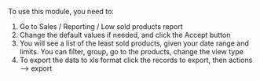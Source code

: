 To use this module, you need to:

1. Go to Sales / Reporting / Low sold products report
2. Change the default values if needed, and click the Accept button
3. You will see a list of the least sold products, given your date range and limits. You can filter, group, go to the products, change the view type
4. To  export the data to xls format click the records to export, then actions --> export
